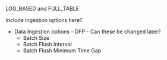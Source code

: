 



LOG_BASED and FULL_TABLE

Include ingestion options here?

  - Data Ingestion options - DFP - Can these be changed later?
    - Batch Size
    - Batch Flush Interval
    - Batch Flush Minimum Time Gap